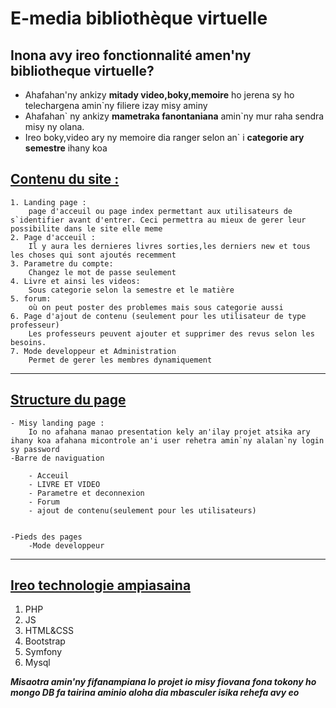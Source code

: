 # E-media bibliothèque virtuelle
## Inona avy ireo fonctionnalité amen\'ny bibliotheque virtuelle?
- Ahafahan\'ny ankizy __mitady video,boky,memoire__  ho jerena sy ho telechargena amin\`ny filiere izay misy aminy
- Ahafahan\` ny ankizy __mametraka fanontaniana__ amin\`ny mur raha sendra misy ny olana.
- Ireo boky,video ary ny memoire dia ranger selon an\` i __categorie ary semestre__ ihany koa
## <u>Contenu du site :</u>
    1. Landing page :
        page d'acceuil ou page index permettant aux utilisateurs de s`identifier avant d'entrer. Ceci permettra au mieux de gerer leur possibilite dans le site elle meme
    2. Page d'acceuil :
        Il y aura les dernieres livres sorties,les derniers new et tous les choses qui sont ajoutés recemment
    3. Parametre du compte:
        Changez le mot de passe seulement
    4. Livre et ainsi les videos:
        Sous categorie selon la semestre et le matière
    5. forum:
        où on peut poster des problemes mais sous categorie aussi
    6. Page d'ajout de contenu (seulement pour les utilisateur de type professeur)
        Les professeurs peuvent ajouter et supprimer des revus selon les besoins.
    7. Mode developpeur et Administration
        Permet de gerer les membres dynamiquement
***
## <u>Structure du page</u>
    
    - Misy landing page :
        Io no afahana manao presentation kely an'ilay projet atsika ary ihany koa afahana micontrole an'i user rehetra amin`ny alalan`ny login sy password
    -Barre de naviguation

        - Acceuil
        - LIVRE ET VIDEO
        - Parametre et deconnexion
        - Forum
        - ajout de contenu(seulement pour les utilisateurs)


    -Pieds des pages
        -Mode developpeur
***

## <u>Ireo technologie ampiasaina</u>
 1. PHP 
 2. JS
 3. HTML&CSS
 4. Bootstrap
 5. Symfony
 6. Mysql


***Misaotra amin'ny fifanampiana Io projet io misy fiovana fona tokony ho mongo DB fa tairina aminio aloha dia mbasculer isika rehefa avy eo***